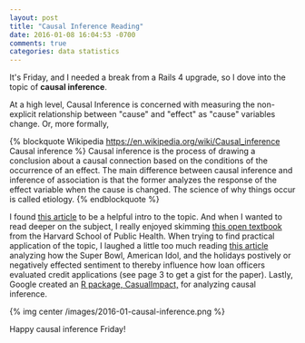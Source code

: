 ```yaml
---
layout: post
title: "Causal Inference Reading"
date: 2016-01-08 16:04:53 -0700
comments: true
categories: data statistics
---
```


It's Friday, and I needed a break from a Rails 4 upgrade, so I dove into the topic of __causal inference__.

At a high level, Causal Inference is concerned with measuring the non-explicit relationship between "cause" and "effect" as "cause" variables change. Or, more formally,

{% blockquote Wikipedia https://en.wikipedia.org/wiki/Causal_inference Causal inference %}
Causal inference is the process of drawing a conclusion about a causal connection based on the conditions of the occurrence of an effect. The main difference between causal inference and inference of association is that the former analyzes the response of the effect variable when the cause is changed. The science of why things occur is called etiology.
{% endblockquote %}


I found [this article](http://csm.lshtm.ac.uk/themes/causal-inference/) to be a helpful intro to the topic. And when I wanted to read deeper on the subject, I really enjoyed skimming [this open textbook](http://www.hsph.harvard.edu/miguel-hernan/causal-inference-book/) from the Harvard School of Public Health. When trying to find practical application of the topic, I laughed a little too much reading [this article](https://www.business.utah.edu/sites/default/files/media/in_the_mood_for_a_loan_january_2013.pdf) analyzing how the Super Bowl, American Idol, and the holidays postively or negatively effected sentiment to thereby influence how loan officers evaluated credit applications (see page 3 to get a gist for the paper). Lastly, Google created an [R package, CasualImpact,](https://google.github.io/CausalImpact/CausalImpact.html) for analyzing causal inference.

{% img center /images/2016-01-causal-inference.png %}

Happy causal inference Friday!

